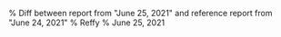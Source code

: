 % Diff between report from "June 25, 2021" and reference report from "June 24, 2021"
% Reffy
% June 25, 2021


